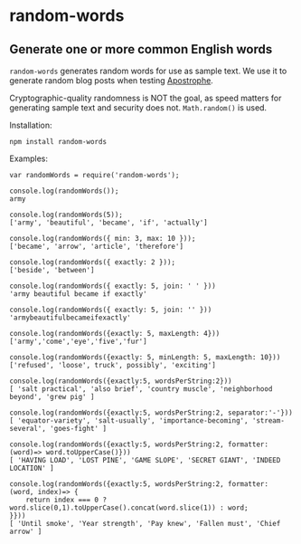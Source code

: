 # random-words

## Generate one or more common English words

`random-words` generates random words for use as sample text. We use it to generate random blog posts when testing [Apostrophe](http://apostrophecms.org).

Cryptographic-quality randomness is NOT the goal, as speed matters for generating sample text and security does not. `Math.random()` is used.

Installation:

    npm install random-words

Examples:

    var randomWords = require('random-words');

    console.log(randomWords());
    army

    console.log(randomWords(5));
    ['army', 'beautiful', 'became', 'if', 'actually']

    console.log(randomWords({ min: 3, max: 10 }));
    ['became', 'arrow', 'article', 'therefore']

    console.log(randomWords({ exactly: 2 }));
    ['beside', 'between']

    console.log(randomWords({ exactly: 5, join: ' ' }))
    'army beautiful became if exactly'
    
    console.log(randomWords({ exactly: 5, join: '' }))
    'armybeautifulbecameifexactly'

    console.log(randomWords({exactly: 5, maxLength: 4}))
    ['army','come','eye','five','fur']

    console.log(randomWords({exactly: 5, minLength: 5, maxLength: 10}))
    ['refused', 'loose', truck', possibly', 'exciting']

    console.log(randomWords({exactly:5, wordsPerString:2}))
    [ 'salt practical', 'also brief', 'country muscle', 'neighborhood beyond', 'grew pig' ]

    console.log(randomWords({exactly:5, wordsPerString:2, separator:'-'}))
    [ 'equator-variety', 'salt-usually', 'importance-becoming', 'stream-several', 'goes-fight' ]

    console.log(randomWords({exactly:5, wordsPerString:2, formatter: (word)=> word.toUpperCase()}))
    [ 'HAVING LOAD', 'LOST PINE', 'GAME SLOPE', 'SECRET GIANT', 'INDEED LOCATION' ]

    console.log(randomWords({exactly:5, wordsPerString:2, formatter: (word, index)=> {
        return index === 0 ? word.slice(0,1).toUpperCase().concat(word.slice(1)) : word;
    }}))
    [ 'Until smoke', 'Year strength', 'Pay knew', 'Fallen must', 'Chief arrow' ]
